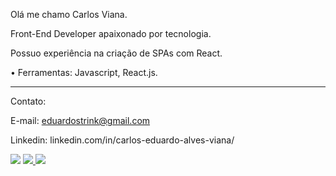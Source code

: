 <p align="left">
  Olá me chamo Carlos Viana. 

  Front-End Developer apaixonado por tecnologia. 

  Possuo experiência na criação de SPAs com React.

  • Ferramentas: Javascript, React.js.

  ---

  Contato:

  E-mail: eduardostrink@gmail.com
  
  Linkedin: linkedin.com/in/carlos-eduardo-alves-viana/
</p>

<p align="left">
  <a href="mailto:eduardostrink@gmail.com" alt="Gmail">
  <img src="https://img.shields.io/badge/-Gmail-FF0000?style=flat-square&labelColor=FF0000&logo=gmail&logoColor=white&link=eduardostrink@gmail.com" /></a>

  <a href="https://www.linkedin.com/in/carlos-eduardo-alves-viana" alt="Linkedin">
  <img src="https://img.shields.io/badge/-Linkedin-0e76a8?style=flat-square&logo=Linkedin&logoColor=white&link=https://www.linkedin.com/in/carlos-eduardo-alves-viana/" />
  </a>

  <a href="https://wa.me/5586994873708" alt="WhatsApp">
  <img src="https://img.shields.io/badge/-WhatsApp-25d366?style=flat-square&labelColor=25d366&logo=whatsapp&logoColor=white&link=https://wa.me/5586994873708"/>
  </a>
</p>
